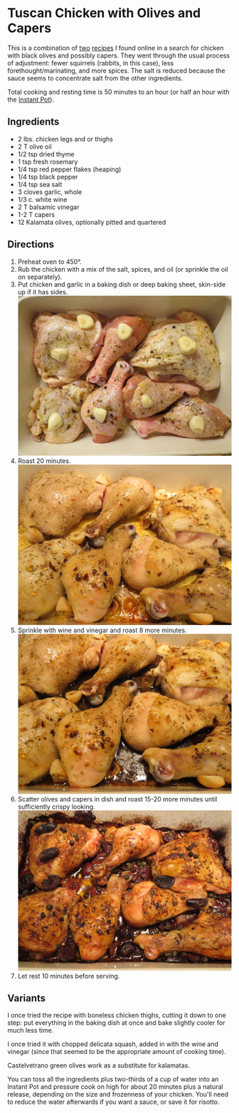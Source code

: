 [Instant Pot]: ../indices/instantPot.html

# Tuscan Chicken with Olives and Capers

This is a combination of [two](http://leitesculinaria.com/81989/recipes-roast-chicken-pancetta-olives.html) [recipes](http://hungrydomaine.com/no-time-to-cook-roasted-chicken-with-black-olives-capers-and-rosemary/) I found online in a search for chicken with black olives and possibly capers.  They went through the usual process of adjustment:  fewer squirrels (rabbits, in this case), less forethought/marinating, and more spices.  The salt is reduced because the sauce seems to concentrate salt from the other ingredients.

Total cooking and resting time is 50 minutes to an hour (or half an hour with the [Instant Pot]).

## Ingredients

* 2 lbs. chicken legs and or thighs
* 2 T olive oil
* 1/2 tsp dried thyme
* 1 tsp fresh rosemary
* 1/4 tsp red pepper flakes (heaping)
* 1/4 tsp black pepper
* 1/4 tsp sea salt
* 3 cloves garlic, whole
* 1/3 c. white wine
* 2 T balsamic vinegar
* 1-2 T capers
* 12 Kalamata olives, optionally pitted and quartered

## Directions

1. Preheat oven to 450°.
2. Rub the chicken with a mix of the salt, spices, and oil (or sprinkle the oil on separately).
3. Put chicken and garlic in a baking dish or deep baking sheet, skin-side up if it has sides.
   ![at step 3](../images/tuscanChicken1.png)
4. Roast 20 minutes.    
   ![at step 4](../images/tuscanChicken2.png)
5. Sprinkle with wine and vinegar and roast 8 more minutes.
   ![at step 5](../images/tuscanChicken3.png)
6. Scatter olives and capers in dish and roast 15-20 more minutes until sufficiently crispy looking.
   ![at step 6](../images/tuscanChicken4.png)
7. Let rest 10 minutes before serving.

## Variants

I once tried the recipe with boneless chicken thighs, cutting it down to one step: put everything in the baking dish at once and bake slightly cooler for much less time.

I once tried it with chopped delicata squash, added in with the wine and vinegar (since that seemed to be the appropriate amount of cooking time).

Castelvetrano green olives work as a substitute for kalamatas.

You can toss all the ingredients plus two-thirds of a cup of water into an Instant Pot and pressure cook on high for about 20 minutes plus a natural release, depending on the size and frozenness of your chicken.  You'll need to reduce the water afterwards if you want a sauce, or save it for risotto.
